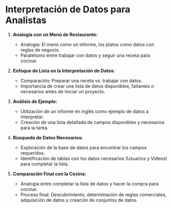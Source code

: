 # Interpretación de Datos para Analistas

1. **Analogía con un Menú de Restaurante:**
   - Analogía: El menú como un informe, los platos como datos con reglas de negocio.
   - Paralelismo entre trabajar con datos y seguir una receta para cocinar.

2. **Enfoque de Lista en la Interpretación de Datos:**
   - Comparación: Preparar una receta vs. trabajar con datos.
   - Importancia de crear una lista de datos disponibles, faltantes o necesarios antes de iniciar un proyecto.

3. **Análisis de Ejemplo:**
   - Utilización de un informe en inglés como ejemplo de datos a interpretar.
   - Creación de una lista detallada de campos disponibles y necesarios para la tarea.

4. **Búsqueda de Datos Necesarios:**
   - Exploración de la base de datos para encontrar los campos requeridos.
   - Identificación de tablas con los datos necesarios (Usuarios y Vídeos) para completar la lista.

5. **Comparación Final con la Cocina:**
   - Analogía entre completar la lista de datos y hacer la compra para cocinar.
   - Proceso final: Descubrimiento, determinación de reglas comerciales, adquisición de datos y creación de conjuntos de datos.

